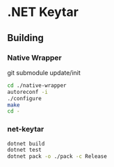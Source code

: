 # .NET Keytar

## Building

### Native Wrapper

git submodule update/init

```bash
cd ./native-wrapper
autoreconf -i
./configure
make
cd -
```

### net-keytar

```bash
dotnet build
dotnet test
dotnet pack -o ./pack -c Release
```